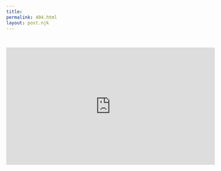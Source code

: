 ```yaml
---
title:
permalink: 404.html
layout: post.njk
---
```


<style>
  .aspect-16x9 {
    padding-bottom: 56.25%;
    padding-top: 30px;
  }
</style>
<div class="relative h-0 overflow-hidden aspect-16x9">
    <iframe width="560" height="315" class="absolute top-0 left-0 h-full w-full" src="https://www.youtube.com/embed/bZ3pU-saMLQ" frameborder="0" allow="accelerometer; autoplay; clipboard-write; encrypted-media; gyroscope; picture-in-picture" allowfullscreen></iframe>
</div>
